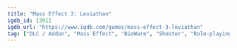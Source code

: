 ```yaml
---
title: "Mass Effect 3: Leviathan"
igdb_id: 13911
igdb_url: "https://www.igdb.com/games/mass-effect-3-leviathan"
tag: ["DLC / Addon", "Mass Effect", "BioWare", "Shooter", "Role-playing (RPG)", "Tactical", "Single player", "Third person", "Science fiction"]
---
```

